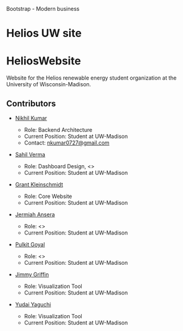 Bootstrap - Modern business

Helios UW site
=======
# HeliosWebsite
Website for the Helios renewable energy student organization at the University of Wisconsin-Madison.

## Contributors
* [Nikhil Kumar](https://github.com/nkumar0727)
  * Role: Backend Architecture
  * Current Position: Student at UW-Madison
  * Contact: nkumar0727@gmail.com
  
* [Sahil Verma](#)
  * Role: Dashboard Design, <>
  * Current Position: Student at UW-Madison
  
* [Grant Kleinschmidt](#)
  * Role: Core Website
  * Current Position: Student at UW-Madison

* [Jermiah Ansera](#)
  * Role: <>
  * Current Position: Student at UW-Madison

* [Pulkit Goyal](#)
  * Role: <>
  * Current Position: Student at UW-Madison

* [Jimmy Griffin](#)
  * Role: Visualization Tool
  * Current Position: Student at UW-Madison

* [Yudai Yaguchi](#)
  * Role: Visualization Tool
  * Current Position: Student at UW-Madison

